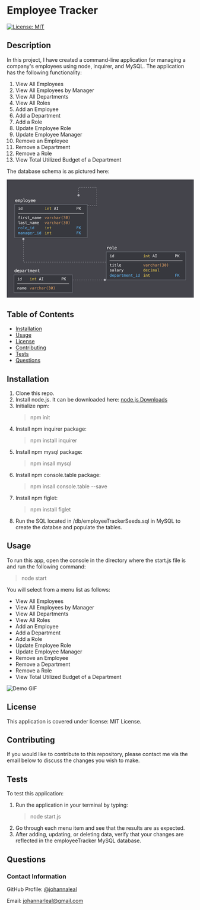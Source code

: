 # Employee Tracker

[![License: MIT](https://img.shields.io/badge/License-MIT-yellow.svg)](https://opensource.org/licenses/MIT)

## Description

In this project, I have created a command-line application for managing a company's employees using node, inquirer, and MySQL. The application has the following functionality:

1. View All Employees
2. View All Employees by Manager
3. View All Departments
4. View All Roles
5. Add an Employee
6. Add a Department
7. Add a Role
8. Update Employee Role
9. Update Employee Manager
10. Remove an Employee
11. Remove a Department
12. Remove a Role
13. View Total Utilized Budget of a Department

The database schema is as pictured here:

![Database Schema](./assets/schema.png)

## Table of Contents

* [Installation](#installation)
* [Usage](#usage)
* [License](#license)
* [Contributing](#contributing)
* [Tests](#tests)
* [Questions](#questions)

## Installation

1. Clone this repo.
2. Install node.js. It can be downloaded here: [node.js Downloads](https://nodejs.org/en/download/)
3. Initialize npm:
    >npm init
4. Install npm inquirer package:
    >npm install inquirer
5. Install npm mysql package:
    >npm insall mysql
6. Install npm console.table package:
    >npm insall console.table --save
7. Install npm figlet:
    >npm install figlet
8. Run the SQL located in /db/employeeTrackerSeeds.sql in MySQL to create the databse and populate the tables.

## Usage

To run this app, open the console in the directory where the start.js file is and run the following command:
>node start

You will select from a menu list as follows:

* View All Employees
* View All Employees by Manager
* View All Departments
* View All Roles
* Add an Employee
* Add a Department
* Add a Role
* Update Employee Role
* Update Employee Manager
* Remove an Employee
* Remove a Department
* Remove a Role
* View Total Utilized Budget of a Department

![Demo GIF](./assets/EmployeeTracker.gif)

## License

This application is covered under license: MIT License.

## Contributing

If you would like to contribute to this repository, please contact me via the email below to discuss the changes you wish to make.

## Tests

To test this application:

1. Run the application in your terminal by typing:
    > node start.js
2. Go through each menu item and see that the results are as expected.
3. After adding, updating, or deleting data, verify that your changes are reflected in the employeeTracker MySQL database.

## Questions

### Contact Information

GitHub Profile: [@johannaleal](http://github.com/johannaleal)

Email: <johannarleal@gmail.com>

